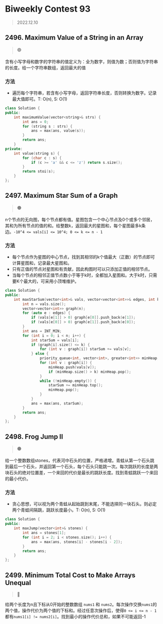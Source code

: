 # Biweekly Contest 93
> 2022.12.10

## 2496. Maximum Value of a String in an Array
> :green_circle:

含有小写字母和数字的字符串的值定义为：全为数字，则值为数；否则值为字符串的长度。给一个字符串数组，返回最大的值

### 方法

- 遍历每个字符串，若含有小写字母，返回字符串长度，否则转换为数字。记录最大值即可。T: O(n), S: O(1)

```cpp
class Solution {
public:
    int maximumValue(vector<string>& strs) {
        int ans = 0;
        for (string s : strs) {
            ans = max(ans, value(s));
        }
        return ans;
    }
private:
    int value(string s) {
        for (char c : s) {
            if (c >= 'a' && c <= 'z') return s.size();
        }
        return stoi(s);
    }
};
```

## 2497. Maximum Star Sum of a Graph

> :orange_circle:

n个节点的无向图，每个节点都有值。星图包含一个中心节点及0个或多个邻居，其和为所有节点的值的和。给整数k，返回最大的星图和，每个星图最多k条边。`-10^4 <= vals[i] <= 10^4; 0 <= k <= n - 1`

### 方法

- 每个节点作为星图的中心节点，找到其相邻的k个值最大（正数）的节点即可计算星图和，记录最大星图和。
- 只有正值的节点对星图和有贡献，因此构图时可以只添加正值的相邻节点。
- 当每个节点的相邻正值节点数小于等于k时，全都加入星图和。大于k时，只需要K个最大的，可采用小顶堆维护。

```cpp
class Solution {
public:
    int maxStarSum(vector<int>& vals, vector<vector<int>>& edges, int k) {
        int n = vals.size();
        vector<vector<int>> graph(n);
        for (auto e : edges) {
            if (vals[e[1]] > 0) graph[e[0]].push_back(e[1]);
            if (vals[e[0]] > 0) graph[e[1]].push_back(e[0]);
        }
        int ans = INT_MIN;
        for (int i = 0; i < n; i++) {
            int starSum = vals[i];
            if (graph[i].size() <= k) {
                for (int v : graph[i]) starSum += vals[v];
            } else {
                priority_queue<int, vector<int>, greater<int>> minHeap;
                for (int v : graph[i]) {
                    minHeap.push(vals[v]);
                    if (minHeap.size() > k) minHeap.pop();
                }
                while (!minHeap.empty()) {
                    starSum += minHeap.top();
                    minHeap.pop();
                }
            }
            ans = max(ans, starSum);
        }
        return ans;
    }
};
```

## 2498. Frog Jump II

> :orange_circle:

给一个整数数组stones，代表河中石头的位置，严格递增。青蛙从第一个石头跳到最后一个石头，并返回第一个石头，每个石头只能跳一次。每次跳跃的长度是两块石头的绝对位置差，一个来回的代价是最长的跳跃长度。找到青蛙跳跃一个来回的最小代价。

### 方法

- 贪心思想，可以视为两个青蛙从起始跳到末尾，不能选择同一块石头。则必定两个青蛙间隔跳，跳跃长度最小。T: O(n), S: O(1)

```cpp
class Solution {
public:
    int maxJump(vector<int>& stones) {
        int ans = stones[1];
        for (int i = 2; i < stones.size(); i++) {
            ans = max(ans, stones[i] - stones[i - 2]);
        }
        return ans;
    }
};
```

## 2499. Minimum Total Cost to Make Arrays Unequal

> :red_circle:

给两个长度为n且下标从0开始的整数数组 `nums1` 和 `nums2`。每次操作交换`nums1`的两个值，操作代价为两个值的下标和。经过任意次操作后，使得`0 <= i <= n - 1`都有`nums1[i] != nums2[i]`。找到最小的操作代价总和，如果不可能返回-1